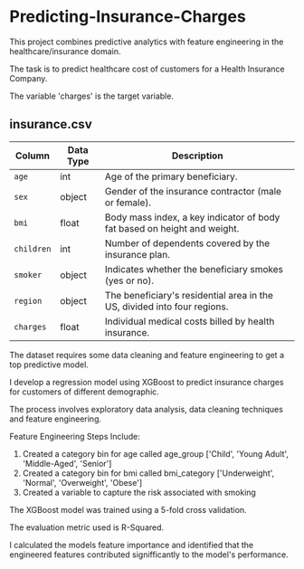 # Predicting-Insurance-Charges
This project combines predictive analytics with feature engineering in the healthcare/insurance domain.

The task is to predict healthcare cost of customers for a Health Insurance Company.

The variable 'charges' is the target variable.

## insurance.csv
| Column    | Data Type | Description                                                      |
|-----------|-----------|------------------------------------------------------------------|
| `age`       | int       | Age of the primary beneficiary.                                  |
| `sex`       | object    | Gender of the insurance contractor (male or female).             |
| `bmi`       | float     | Body mass index, a key indicator of body fat based on height and weight. |
| `children`  | int       | Number of dependents covered by the insurance plan.              |
| `smoker`    | object    | Indicates whether the beneficiary smokes (yes or no).            |
| `region`    | object    | The beneficiary's residential area in the US, divided into four regions. |
| `charges`   | float     | Individual medical costs billed by health insurance.             |


The dataset requires some data cleaning and feature engineering to get a top predictive model.

I develop a regression model using XGBoost to predict insurance charges for customers of different demographic. 

The process involves exploratory data analysis, data cleaning techniques and feature engineering.

Feature Engineering Steps Include:
1. Created a category bin for age called age_group ['Child', 'Young Adult', 'Middle-Aged', 'Senior']
2. Created a category bin for bmi called bmi_category ['Underweight', 'Normal', 'Overweight', 'Obese']
3. Created a variable to capture the risk associated with smoking

The XGBoost model was trained using a 5-fold cross validation. 

The evaluation metric used is R-Squared.

I calculated the models feature importance and identified that the engineered features contributed signifficantly to the model's performance.

